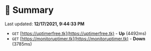 # 📖 Summary
Last updated: **12/17/2021, 9:44:33 PM**

- `GET` [https://uptimerfree.tk](https://uptimerfree.tk) - **Up** (4492ms)
- `GET` [https://monitoruptimer.tk](https://monitoruptimer.tk) - **Down** (3785ms)
